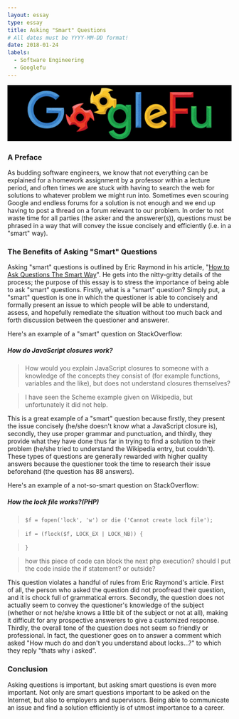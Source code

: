```yaml
---
layout: essay
type: essay
title: Asking "Smart" Questions
# All dates must be YYYY-MM-DD format!
date: 2018-01-24
labels:
  - Software Engineering
  - Googlefu
---
```


<img class="ui centered medium image" src="../images/questionspic1.jpg">

### A Preface
As budding software engineers, we know that not everything can be explained for a homework assignment by a professor within a lecture period, and often times we are stuck with having to search the web for solutions to whatever problem we might run into. Sometimes even scouring Google and endless forums for a solution is not enough and we end up having to post a thread on a forum relevant to our problem. In order to not waste time for all parties (the asker and the answerer(s)), questions must be phrased in a way that will convey the issue concisely and efficiently (i.e. in a "smart" way).  

### The Benefits of Asking "Smart" Questions
Asking "smart" questions is outlined by Eric Raymond in his article, "[How to Ask Questions The Smart Way](http://www.catb.org/esr/faqs/smart-questions.html)". He gets into the nitty-gritty details of the process; the purpose of this essay is to stress the importance of being able to ask "smart" questions. Firstly, what is a "smart" question? Simply put, a "smart" question is one in which the questioner is able to concisely and formally present an issue to which people will be able to understand, assess, and hopefully remediate the situation without too much back and forth discussion between the questioner and answerer. 

Here's an example of a "smart" question on StackOverflow:

##### How do JavaScript closures work?
> How would you explain JavaScript closures to someone with a knowledge of the concepts they consist of (for example functions, variables and the like), but does not understand closures themselves?

> I have seen the Scheme example given on Wikipedia, but unfortunately it did not help.

This is a great example of a "smart" question because firstly, they present the issue concisely (he/she doesn't know what a JavaScript closure is), secondly, they use proper grammar and punctuation, and thirdly, they provide what they have done thus far in trying to find a solution to their problem (he/she tried to understand the Wikipedia entry, but couldn't). These types of questions are generally rewarded with higher quality answers because the questioner took the time to research their issue beforehand (the question has 88 answers).

Here's an example of a not-so-smart question on StackOverflow:

##### How the lock file works?(PHP)
> `$f = fopen('lock', 'w') or die ('Cannot create lock file');`

> `if = (flock($f, LOCK_EX | LOCK_NB)) {`

> `}`

> how this piece of code can block the next php execution? should I put the code inside the if statement? or outside?

This question violates a handful of rules from Eric Raymond's article. First of all, the person who asked the question did not proofread their question, and it is chock full of grammatical errors. Secondly, the question does not actually seem to convey the questioner's knowledge of the subject (whether or not he/she knows a little bit of the subject or not at all), making it difficult for any prospective answerers to give a customized response. Thirdly, the overall tone of the question does not seem so friendly or professional. In fact, the questioner goes on to answer a comment which asked "How much do and don't you understand about locks...?" to which they reply "thats why i asked".

### Conclusion
Asking questions is important, but asking smart questions is even more important. Not only are smart questions important to be asked on the Internet, but also to employers and supervisors. Being able to communicate an issue and find a solution efficiently is of utmost importance to a career. 
